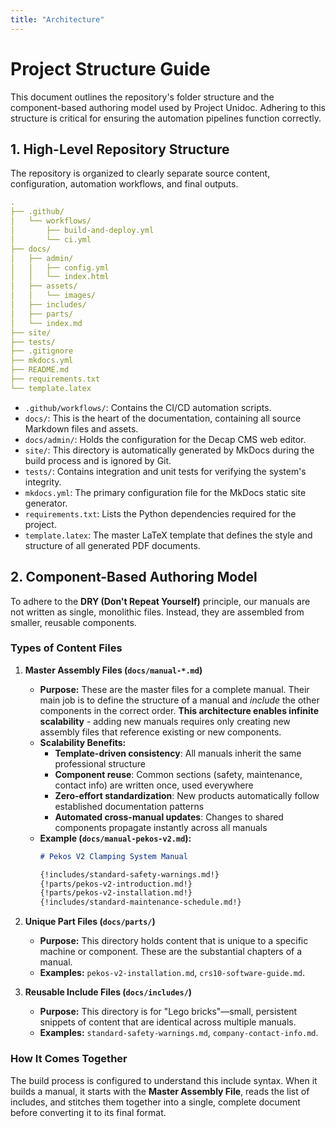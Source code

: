 ```yaml
---
title: "Architecture"
---
```


# Project Structure Guide

This document outlines the repository's folder structure and the component-based authoring model used by Project Unidoc. Adhering to this structure is critical for ensuring the automation pipelines function correctly.

## 1. High-Level Repository Structure

The repository is organized to clearly separate source content, configuration, automation workflows, and final outputs.


      
      
```yaml
.
├── .github/
│   └── workflows/
│       ├── build-and-deploy.yml
│       └── ci.yml
├── docs/
│   ├── admin/
│   │   ├── config.yml
│   │   └── index.html
│   ├── assets/
│   │   └── images/
│   ├── includes/
│   ├── parts/
│   └── index.md
├── site/
├── tests/
├── .gitignore
├── mkdocs.yml
├── README.md
├── requirements.txt
└── template.latex
```

    

    


-   `.github/workflows/`: Contains the CI/CD automation scripts.
-   `docs/`: This is the heart of the documentation, containing all source Markdown files and assets.
-   `docs/admin/`: Holds the configuration for the Decap CMS web editor.
-   `site/`: This directory is automatically generated by MkDocs during the build process and is ignored by Git.
-   `tests/`: Contains integration and unit tests for verifying the system's integrity.
-   `mkdocs.yml`: The primary configuration file for the MkDocs static site generator.
-   `requirements.txt`: Lists the Python dependencies required for the project.
-   `template.latex`: The master LaTeX template that defines the style and structure of all generated PDF documents.

## 2. Component-Based Authoring Model

To adhere to the **DRY (Don't Repeat Yourself)** principle, our manuals are not written as single, monolithic files. Instead, they are assembled from smaller, reusable components.

### Types of Content Files

1.  **Master Assembly Files (`docs/manual-*.md`)**
    * **Purpose:** These are the master files for a complete manual. Their main job is to define the structure of a manual and *include* the other components in the correct order. **This architecture enables infinite scalability** - adding new manuals requires only creating new assembly files that reference existing or new components.
    * **Scalability Benefits:**
        - **Template-driven consistency**: All manuals inherit the same professional structure
        - **Component reuse**: Common sections (safety, maintenance, contact info) are written once, used everywhere
        - **Zero-effort standardization**: New products automatically follow established documentation patterns
        - **Automated cross-manual updates**: Changes to shared components propagate instantly across all manuals
    * **Example (`docs/manual-pekos-v2.md`):**
        ```markdown
        # Pekos V2 Clamping System Manual

        {!includes/standard-safety-warnings.md!}
        {!parts/pekos-v2-introduction.md!}
        {!parts/pekos-v2-installation.md!}
        {!includes/standard-maintenance-schedule.md!}
        ```

2.  **Unique Part Files (`docs/parts/`)**
    * **Purpose:** This directory holds content that is unique to a specific machine or component. These are the substantial chapters of a manual.
    * **Examples:** `pekos-v2-installation.md`, `crs10-software-guide.md`.

3.  **Reusable Include Files (`docs/includes/`)**
    * **Purpose:** This directory is for "Lego bricks"—small, persistent snippets of content that are identical across multiple manuals.
    * **Examples:** `standard-safety-warnings.md`, `company-contact-info.md`.

### How It Comes Together

The build process is configured to understand this include syntax. When it builds a manual, it starts with the **Master Assembly File**, reads the list of includes, and stitches them together into a single, complete document before converting it to its final format.

